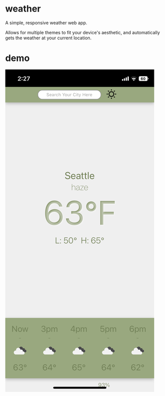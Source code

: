 # weather
A simple, responsive weather web app.

Allows for multiple themes to fit your device's aesthetic,
and automatically gets the weather at your current location.

# demo
![](weather-demo.jpeg)

